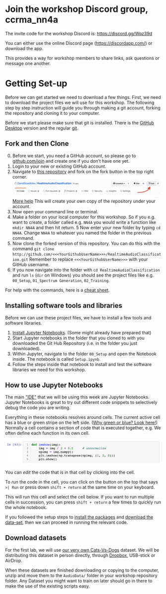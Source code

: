 # Join the workshop Discord group, ccrma_nn4a

The invite code for the workshop Discord is: https://discord.gg/Wqz39d

You can either use the online Discord page (https://discordapp.com/) or download the app.

This provides a way for workshop members to share links, ask questions or message one another.

# Getting Set-up
Before we can get started we need to download a few things. First, we need to download the project files we will use for this workshop. The following step by step instruction will guide you through making a git account, forking the repository and cloning it to your computer.

Before we start please make sure that git is installed. There is the [GitHub Desktop](https://desktop.github.com) version and the regular [git](https://git-scm.com/book/en/v2/Getting-Started-Installing-Git).

## Fork and then Clone 
0. Before we start, you need a GitHub account, so please go to [github.com/join](https://github.com/join) and create one if you don't have one yet.
1. Login to your new or existing GitHub account.
2. Navigate to [this repository](https://github.com/DavidGoedicke/RealtimeAudioClassification/) and fork on the fork button in the top right corner. ![Fork](images/HowToFork.png) [More help](https://help.github.com/en/articles/fork-a-repo) This will create your own copy of the repository under your account. 
3. Now open your command line or terminal.
4. Make a folder on your local computer for this workshop. So if you e.g. want to create, a folder called e.g. `NN4A` you would write a function like `mkdir NN4A` and then hit return.
5 Now enter your new folder by typing `cd NN4A`. Change `NN4A` to whatever you named the folder in the previous command.
6. Now clone the forked version of this repository. You can do this with the command ``git clone http://github.com/<<<YourGithubUserName>>>/RealtimeAudioClassification.git`` Remember to replace ``<<<YourGithubUserName>>>`` with your GitHub username. 
7. If you now navigate into the folder with ``cd RealtimeAudioClassification`` and run ``ls`` (``dir`` on Windows)  you should see the project files like e.g. `00_Setup`, `01_Spectrum Generation`, `02_Training`.

For help with the commands, here is a [cheat sheet](https://www.git-tower.com/blog/command-line-cheat-sheet/).


## Installing software tools and libraries
Before we can use these project files, we have to install a few tools and software libraries.

1. [Install Jupyter Notebooks](https://jupyter.readthedocs.io/en/latest/install.html). (Some might already have prepared that)
2. Start Jupyter notebooks in the folder that you cloned to with you downloaded the Git Hub Repository (i.e. in the folder you just downloaded).
3. Within Jupyter, navigate to the folder `00_Setup` and open the Notebook inside. The notebook is called `Setup.ipynb`. 
4. Follow the steps inside that notebook to install and test the software libraries we need for this workshop.


## How to use Jupyter Notebooks
The main ["IDE"](https://en.wikipedia.org/wiki/Integrated_development_environment) that we will be using this week are Jupyter Notebooks. Jupyter Notebooks is great to try out different code snippets to selectively debug the code you are writing.

Everything in these notebooks resolves around cells. The current active cell has a blue or green stripe on the left side. ([Why green or blue? Look here!](https://medium.com/ibm-data-science-experience/back-to-basics-jupyter-notebooks-dfcdc19c54bc)) Normally a cell contains a section of code that is executed together, e.g. We often define each function in its own cell.

![Example Image of how a cell looks like.](images/ExampleCell.png)

You can *edit* the code that is in that cell by clicking into the cell. 

To *run* the code in the cell, you can click on the button on the top that says ` >| Run` or press down `shift + return` at the same time on your keyboard. 

This will run this cell and select the cell below. If you want to run multiple cells in succession, you can press `shift + return` a few times to quickly run the whole notebook.

If you followed the setup steps to [install the packages](https://github.com/DavidGoedicke/RealtimeAudioClassification/wiki/Lab-0.-Setting-up) and [download the data-set](https://github.com/DavidGoedicke/RealtimeAudioClassification/wiki/Lab-0.-Setting-up#download-datasets), then we can proceed in running the relevant code.


## Download datasets
For the first lab, we will use [our very own Cats-Vs-Dogs](Cats-Vs-Dogs) dataset. We will be distributing this dataset in person directly, through [Dropbox](https://www.dropbox.com/sh/pgy6tn4ugbfag0j/AADuiHrW-XgbwCDqiKUrMQ6Na?dl=0), USB-stick or AirDrop. 

When these datasets are finished downloading or copying to the computer, unzip and move them to the ``AudioData/`` folder in your workshop repository folder. Any Dataset you might want to train on later should go in there to make the use of the existing scripts easy. 
